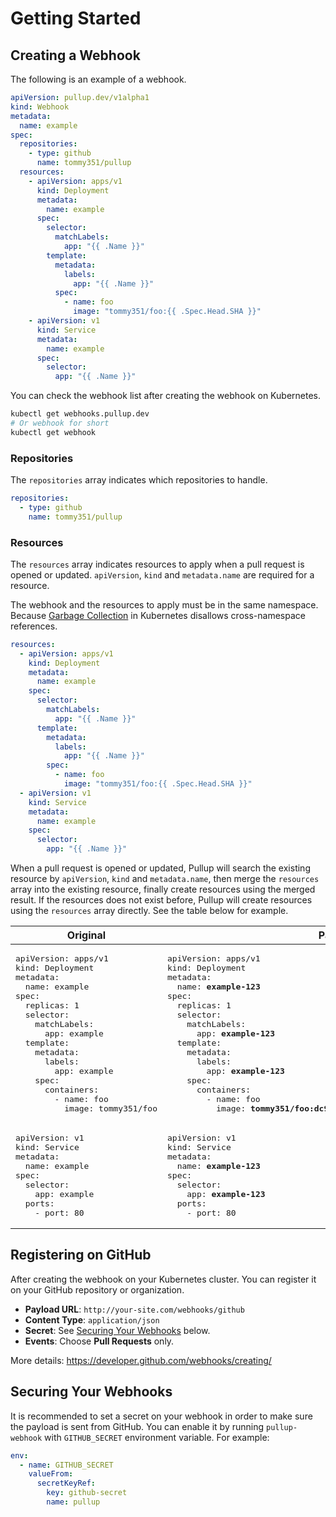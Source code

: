 # Getting Started

## Creating a Webhook

The following is an example of a webhook.

```yaml
apiVersion: pullup.dev/v1alpha1
kind: Webhook
metadata:
  name: example
spec:
  repositories:
    - type: github
      name: tommy351/pullup
  resources:
    - apiVersion: apps/v1
      kind: Deployment
      metadata:
        name: example
      spec:
        selector:
          matchLabels:
            app: "{{ .Name }}"
        template:
          metadata:
            labels:
              app: "{{ .Name }}"
          spec:
            - name: foo
              image: "tommy351/foo:{{ .Spec.Head.SHA }}"
    - apiVersion: v1
      kind: Service
      metadata:
        name: example
      spec:
        selector:
          app: "{{ .Name }}"
```

You can check the webhook list after creating the webhook on Kubernetes.

```sh
kubectl get webhooks.pullup.dev
# Or webhook for short
kubectl get webhook
```

### Repositories

The `repositories` array indicates which repositories to handle.

```yaml
repositories:
  - type: github
    name: tommy351/pullup
```

### Resources

The `resources` array indicates resources to apply when a pull request is opened or updated. `apiVersion`, `kind` and `metadata.name` are required for a resource.

The webhook and the resources to apply must be in the same namespace. Because [Garbage Collection](https://kubernetes.io/docs/concepts/workloads/controllers/garbage-collection/) in Kubernetes disallows cross-namespace references.

```yaml
resources:
  - apiVersion: apps/v1
    kind: Deployment
    metadata:
      name: example
    spec:
      selector:
        matchLabels:
          app: "{{ .Name }}"
      template:
        metadata:
          labels:
            app: "{{ .Name }}"
        spec:
          - name: foo
            image: "tommy351/foo:{{ .Spec.Head.SHA }}"
  - apiVersion: v1
    kind: Service
    metadata:
      name: example
    spec:
      selector:
        app: "{{ .Name }}"
```

When a pull request is opened or updated, Pullup will search the existing resource by `apiVersion`, `kind` and `metadata.name`, then merge the `resources` array into the existing resource, finally create resources using the merged result. If the resources does not exist before, Pullup will create resources using the `resources` array directly. See the table below for example.

<table>
<thead>
  <tr>
    <th>Original</th>
    <th>Patched</th>
  </tr>
</thead>
<tbody>
  <tr>
    <td>
      <pre>apiVersion: apps/v1
kind: Deployment
metadata:
  name: example
spec:
  replicas: 1
  selector:
    matchLabels:
      app: example
  template:
    metadata:
      labels:
        app: example
    spec:
      containers:
        - name: foo
          image: tommy351/foo</pre>
    </td>
    <td>
      <pre>apiVersion: apps/v1
kind: Deployment
metadata:
  name: <strong>example-123</strong>
spec:
  replicas: 1
  selector:
    matchLabels:
      app: <strong>example-123</strong>
  template:
    metadata:
      labels:
        app: <strong>example-123</strong>
    spec:
      containers:
        - name: foo
          image: <strong>tommy351/foo:dc970c24bbd20df017be64e110511d416eeddb36</strong></pre>
    </td>
  </tr>
  <tr>
    <td>
      <pre>apiVersion: v1
kind: Service
metadata:
  name: example
spec:
  selector:
    app: example
  ports:
    - port: 80</pre>
    </td>
    <td>
      <pre>apiVersion: v1
kind: Service
metadata:
  name: <strong>example-123</strong>
spec:
  selector:
    app: <strong>example-123</strong>
  ports:
    - port: 80</pre>
    </td>
  </tr>
</tbody>
</table>

## Registering on GitHub

After creating the webhook on your Kubernetes cluster. You can register it on your GitHub  repository or organization.

- **Payload URL**: `http://your-site.com/webhooks/github`
- **Content Type**: `application/json`
- **Secret**: See [Securing Your Webhooks](#securing-your-webhooks) below.
- **Events**: Choose **Pull Requests** only.

More details: https://developer.github.com/webhooks/creating/

## Securing Your Webhooks

It is recommended to set a secret on your webhook in order to make sure the payload is sent from GitHub. You can enable it by running `pullup-webhook` with `GITHUB_SECRET` environment variable. For example:

```yaml
env:
  - name: GITHUB_SECRET
    valueFrom:
      secretKeyRef:
        key: github-secret
        name: pullup
```
